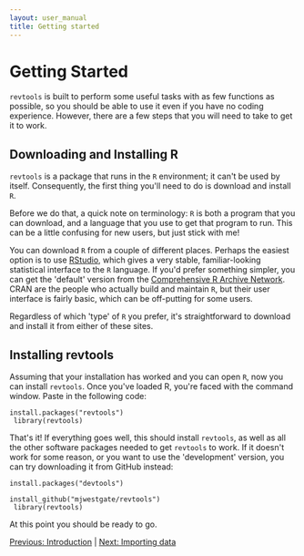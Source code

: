 ```yaml
---
layout: user_manual
title: Getting started
---
```

<head>
  <!-- Global site tag (gtag.js) - Google Analytics -->
  <script async src="https://www.googletagmanager.com/gtag/js?id=UA-121833450-2"></script>
  <script>
    window.dataLayer = window.dataLayer || [];
    function gtag(){dataLayer.push(arguments);}
    gtag('js', new Date());

    gtag('config', 'UA-121833450-2');
  </script>
</head>

# Getting Started
<code>revtools</code> is built to perform some useful tasks with as few functions as possible, so you should be able to use it even if you have no coding experience. However, there are a few steps that you will need to take to get it to work.

## Downloading and Installing R
<code>revtools</code> is a package that runs in the <code>R</code> environment; it can't be used by itself. Consequently, the first thing you'll need to do is download and install <code>R</code>.

Before we do that, a quick note on terminology: <code>R</code> is both a program that you can download, and a language that you use to get that program to run. This can be a little confusing for new users, but just stick with me!

You can download <code>R</code> from a couple of different places. Perhaps the easiest option is to use <a href="https://www.rstudio.com" target="_blank" rel="noopener">RStudio</a>, which gives a very stable, familiar-looking statistical interface to the <code>R</code> language. If you'd prefer something simpler, you can get the 'default' version from the <a href="https://cran.r-project.org" target="_blank" rel="noopener">Comprehensive R Archive Network</a>. CRAN are the people who actually build and maintain <code>R</code>, but their user interface is fairly basic, which can be off-putting for some users.

Regardless of which 'type' of <code>R</code> you prefer, it's straightforward to download and install it from either of these sites.

## Installing revtools
Assuming that your installation has worked and you can open <code>R</code>, now you can install <code>revtools</code>. Once you've loaded R, you're faced with the command window. Paste in the following code:

<code>install.packages("revtools")<br>
library(revtools)</code>

That's it! If everything goes well, this should install <code>revtools</code>, as well as all the other software packages needed to get <code>revtools</code> to work. If it doesn't work for some reason, or you want to use the 'development' version, you can try downloading it from GitHub instead:

<code>install.packages("devtools")<br>
install_github("mjwestgate/revtools")<br>
library(revtools)</code>

At this point you should be ready to go.

<a href="/user_manual/1_introduction.html">Previous: Introduction</a> | <a href="/user_manual/3_importing_data.html">Next: Importing data</a>